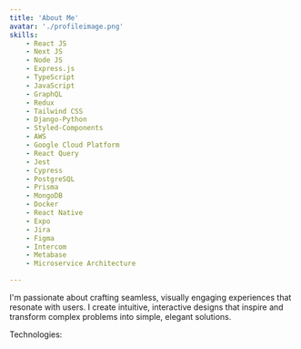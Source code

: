 ```yaml
---
title: 'About Me'
avatar: './profileimage.png'
skills:
    - React JS
    - Next JS
    - Node JS
    - Express.js
    - TypeScript
    - JavaScript
    - GraphQL
    - Redux
    - Tailwind CSS
    - Django-Python
    - Styled-Components
    - AWS
    - Google Cloud Platform
    - React Query
    - Jest
    - Cypress
    - PostgreSQL
    - Prisma
    - MongoDB
    - Docker
    - React Native
    - Expo
    - Jira
    - Figma
    - Intercom
    - Metabase
    - Microservice Architecture

---
```


I'm passionate about crafting seamless, visually engaging experiences that resonate with users. I create intuitive, interactive designs that inspire and transform complex problems into simple, elegant solutions.


Technologies:

